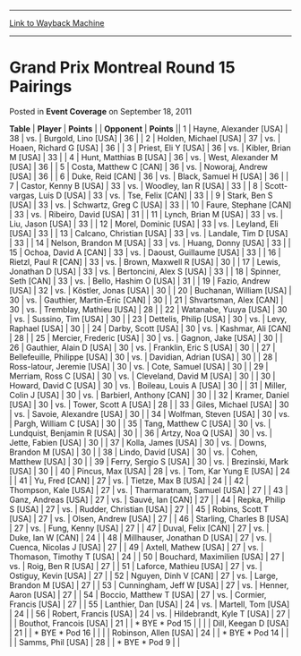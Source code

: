 
---
[Link to Wayback Machine](https://web.archive.org/web/20220128130642/https://magic.wizards.com/en/articles/archive/event-coverage/grand-prix-montreal-round-15-pairings-2011-09-18)

[_metadata_:description]:- "TablePlayerPoints OpponentPoints 1Hayne, Alexander [USA] 38vs.Burgold, Lino [USA] 36 2Holden, Michael [USA] 37vs.Hoaen, Richard G [USA] 36 3Priest, Eli Y [USA] 36vs.Kibler, Brian M [USA] 33 4Hunt, Matthias B [USA] 36vs.West, Alexander M [USA] 36 5Costa, Matthew C [CAN] 36vs.Noworaj, Andrew [USA] 36 6Duke, Reid [CAN] 36vs.Black, Samuel H [USA] 36 7Castor, Kenny B [USA]"
[_metadata_:generator]:- "Drupal 7 (http://drupal.org)"
[_metadata_:node]:- "450551"
[_metadata_:publish_date]:- "2011-09-18"
[_metadata_:source]:- "div-main-content"
[_metadata_:title]:- "Grand Prix Montreal Round 15 Pairings"
[_metadata_:wayback_capture_timestamp]:- "2022-01-28 13:06:42"
[_metadata_:wayback_raw_url]:- "https://web.archive.org/web/20220128130642id_/https://magic.wizards.com/en/articles/archive/event-coverage/grand-prix-montreal-round-15-pairings-2011-09-18"
[_metadata_:wayback_url]:- "https://magic.wizards.com/en/articles/archive/event-coverage/grand-prix-montreal-round-15-pairings-2011-09-18"
---


Grand Prix Montreal Round 15 Pairings
=====================================



 Posted in **Event Coverage**
 on September 18, 2011 












 **Table** | **Player** | **Points** |  | **Opponent** | **Points** ||  1 | Hayne, Alexander [USA] |  38 | vs. | Burgold, Lino [USA] |  36 |
|  2 | Holden, Michael [USA] |  37 | vs. | Hoaen, Richard G [USA] |  36 |
|  3 | Priest, Eli Y [USA] |  36 | vs. | Kibler, Brian M [USA] |  33 |
|  4 | Hunt, Matthias B [USA] |  36 | vs. | West, Alexander M [USA] |  36 |
|  5 | Costa, Matthew C [CAN] |  36 | vs. | Noworaj, Andrew [USA] |  36 |
|  6 | Duke, Reid [CAN] |  36 | vs. | Black, Samuel H [USA] |  36 |
|  7 | Castor, Kenny B [USA] |  33 | vs. | Woodley, Ian R [USA] |  33 |
|  8 | Scott-vargas, Luis D [USA] |  33 | vs. | Tse, Felix [CAN] |  33 |
|  9 | Stark, Ben S [USA] |  33 | vs. | Schwartz, Greg C [USA] |  33 |
|  10 | Faure, Stephane [CAN] |  33 | vs. | Ribeiro, David [USA] |  31 |
|  11 | Lynch, Brian M [USA] |  33 | vs. | Liu, Jason [USA] |  33 |
|  12 | Morel, Dominic [USA] |  33 | vs. | Leyland, Eli [USA] |  33 |
|  13 | Calcano, Christian [USA] |  33 | vs. | Landale, Tim D [USA] |  33 |
|  14 | Nelson, Brandon M [USA] |  33 | vs. | Huang, Donny [USA] |  33 |
|  15 | Ochoa, David A [CAN] |  33 | vs. | Daoust, Guillaume [USA] |  33 |
|  16 | Rietzl, Paul R [CAN] |  33 | vs. | Brown, Maxwell R [USA] |  30 |
|  17 | Lewis, Jonathan D [USA] |  33 | vs. | Bertoncini, Alex S [USA] |  33 |
|  18 | Spinner, Seth [CAN] |  33 | vs. | Bello, Hashim O [USA] |  31 |
|  19 | Fazio, Andrew [USA] |  32 | vs. | Köstler, Jonas [USA] |  30 |
|  20 | Buchanan, William [USA] |  30 | vs. | Gauthier, Martin-Eric [CAN] |  30 |
|  21 | Shvartsman, Alex [CAN] |  30 | vs. | Tremblay, Mathieu [USA] |  28 |
|  22 | Watanabe, Yuuya [USA] |  30 | vs. | Sussino, Tim [USA] |  30 |
|  23 | Dettelis, Philip [USA] |  30 | vs. | Levy, Raphael [USA] |  30 |
|  24 | Darby, Scott [USA] |  30 | vs. | Kashmar, Ali [CAN] |  28 |
|  25 | Mercier, Frederic [USA] |  30 | vs. | Gagnon, Jake [USA] |  30 |
|  26 | Gauthier, Alain D [USA] |  30 | vs. | Franklin, Eric S [USA] |  30 |
|  27 | Bellefeuille, Philippe [USA] |  30 | vs. | Davidian, Adrian [USA] |  30 |
|  28 | Ross-latour, Jeremie [USA] |  30 | vs. | Cote, Samuel [USA] |  30 |
|  29 | Merriam, Ross C [USA] |  30 | vs. | Cleveland, David M [USA] |  30 |
|  30 | Howard, David C [USA] |  30 | vs. | Boileau, Louis A [USA] |  30 |
|  31 | Miller, Colin J [USA] |  30 | vs. | Barbierl, Anthony [CAN] |  30 |
|  32 | Kramer, Daniel [USA] |  30 | vs. | Tower, Scott A [USA] |  28 |
|  33 | Giles, Michael [USA] |  30 | vs. | Savoie, Alexandre [USA] |  30 |
|  34 | Wolfman, Steven [USA] |  30 | vs. | Pargh, William C [USA] |  30 |
|  35 | Tang, Matthew C [USA] |  30 | vs. | Lundquist, Benjamin R [USA] |  30 |
|  36 | Artzy, Noa Q [USA] |  30 | vs. | Jette, Fabien [USA] |  30 |
|  37 | Kolla, James [USA] |  30 | vs. | Downs, Brandon M [USA] |  30 |
|  38 | Lindo, David [USA] |  30 | vs. | Cohen, Matthew [USA] |  30 |
|  39 | Ferry, Sergio S [USA] |  30 | vs. | Brezinski, Mark [USA] |  30 |
|  40 | Pincus, Max [USA] |  28 | vs. | Tom, Kar Yung E [USA] |  24 |
|  41 | Yu, Fred [CAN] |  27 | vs. | Tietze, Max B [USA] |  24 |
|  42 | Thompson, Kale [USA] |  27 | vs. | Tharmaratnam, Samuel [USA] |  27 |
|  43 | Ganz, Andreas [USA] |  27 | vs. | Sauvé, Ian [CAN] |  27 |
|  44 | Repka, Philip S [USA] |  27 | vs. | Rudder, Christian [USA] |  27 |
|  45 | Robins, Scott T [USA] |  27 | vs. | Olsen, Andrew [USA] |  27 |
|  46 | Starling, Charles B [USA] |  27 | vs. | Fung, Kenny [USA] |  27 |
|  47 | Duval, Felix [CAN] |  27 | vs. | Duke, Ian W [CAN] |  24 |
|  48 | Millhauser, Jonathan D [USA] |  27 | vs. | Cuenca, Nicolas J [USA] |  27 |
|  49 | Axtell, Mathew [USA] |  27 | vs. | Thomason, Timothy T [USA] |  24 |
|  50 | Bouchard, Maximilien [USA] |  27 | vs. | Roig, Ben R [USA] |  27 |
|  51 | Laforce, Mathieu [USA] |  27 | vs. | Ostiguy, Kevin [USA] |  27 |
|  52 | Nguyen, Dinh V [CAN] |  27 | vs. | Large, Brandon M [USA] |  27 |
|  53 | Cunningham, Jeff W [USA] |  27 | vs. | Henner, Aaron [USA] |  27 |
|  54 | Boccio, Matthew T [USA] |  27 | vs. | Cormier, Francis [USA] |  27 |
|  55 | Lanthier, Dan [USA] |  24 | vs. | Martell, Tom [USA] |  24 |
|  56 | Robert, Francis [USA] |  24 | vs. | Hildebrandt, Kyle T [USA] |  27 |
|  | Bouthot, Francois [USA] |  21 |  | \* BYE \* Pod 15 |  |
|  | Dill, Keegan D [USA] |  21 |  | \* BYE \* Pod 16 |  |
|  | Robinson, Allen [USA] |  24 |  | \* BYE \* Pod 14 |  |
|  | Samms, Phil [USA] |  28 |  | \* BYE \* Pod 9 |  |







